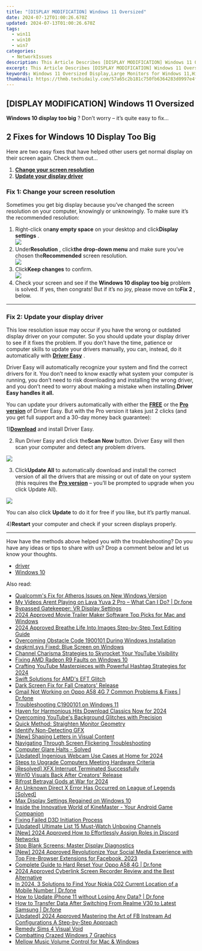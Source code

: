 ```yaml
---
title: "[DISPLAY MODIFICATION] Windows 11 Oversized"
date: 2024-07-12T01:00:26.670Z
updated: 2024-07-13T01:00:26.670Z
tags:
  - win11
  - win10
  - win7
categories:
  - NetworkIssues
description: This Article Describes [DISPLAY MODIFICATION] Windows 11 Oversized
excerpt: This Article Describes [DISPLAY MODIFICATION] Windows 11 Oversized
keywords: Windows 11 Oversized Display,Large Monitors for Windows 11,High-Resolution Large Display (Windows 11),Windows 11 Ultra HD Monitor,Wide Aspect Ratio Windows 11 Screen,Large Display Stand for Windows 11 Systems,Dual Monitor Setups with Windows 11 Oversized Monitors
thumbnail: https://thmb.techidaily.com/57a65c2b181c750fb6364283d0997e4f78e21ce130fdd9928a29e2fa7b69ddd1.jpg
---
```


## [DISPLAY MODIFICATION] Windows 11 Oversized

**Windows 10 display too big** ? Don’t worry – it’s quite easy to fix…

## 2 Fixes for Windows 10 Display Too Big

 Here are two easy fixes that have helped other users get normal display on their screen again. Check them out…

1. **[Change your screen resolution](#F1)**
2. [**Update your display driver**](#F2)

### **Fix 1: Change your screen resolution**

 Sometimes you get big display because you’ve changed the screen resolution on your computer, knowingly or unknowingly. To make sure it’s the recommended resolution:

1. Right-click on**any empty space** on your desktop and click**Display settings** .  
![](https://images.drivereasy.com/wp-content/uploads/2018/10/img_5bd2e21ce4cd4.jpg)
2. Under**Resolution** , click**the drop-down menu** and make sure you’ve chosen the**Recommended** screen resolution.  
![](https://images.drivereasy.com/wp-content/uploads/2018/10/img_5bd2e27ee9b46.jpg)
3. Click**Keep changes** to confirm.  
![](https://images.drivereasy.com/wp-content/uploads/2018/10/img_5bd2e308683d2.jpg)
4. Check your screen and see if the **Windows 10 display too big** problem is solved. If yes, then congrats! But if it’s no joy, please move on to**Fix 2** , below.

---

### **Fix 2: Update your display driver**

 This low resolution issue may occur if you have the wrong or outdated display driver on your computer. So you should update your display driver to see if it fixes the problem. If you don’t have the time, patience or computer skills to update your drivers manually, you can, instead, do it automatically with [**Driver Easy**](https://tools.techidaily.com/drivereasy/download/) .

 Driver Easy will automatically recognize your system and find the correct drivers for it. You don’t need to know exactly what system your computer is running, you don’t need to risk downloading and installing the wrong driver, and you don’t need to worry about making a mistake when installing.**Driver Easy handles it all.**

 You can update your drivers automatically with either the [**FREE**](https://tools.techidaily.com/drivereasy/download/) or the [**Pro version**](https://tools.techidaily.com/drivereasy/download/) of Driver Easy. But with the Pro version it takes just 2 clicks (and you get full support and a 30-day money back guarantee):

 1)[**Download**](https://tools.techidaily.com/drivereasy/download/) and install Driver Easy.

 2) Run Driver Easy and click the**Scan Now** button. Driver Easy will then scan your computer and detect any problem drivers.

![](https://images.drivereasy.com/wp-content/uploads/2018/10/img_5bd2ee46484b2.jpg)

 3) Click**Update All** to automatically download and install the correct version of all the drivers that are missing or out of date on your system (this requires the [**Pro version**](https://tools.techidaily.com/drivereasy/download/) – you’ll be prompted to upgrade when you click Update All).

![](https://images.drivereasy.com/wp-content/uploads/2018/10/img_5bd2ee5440679.jpg)

 You can also click **Update** to do it for free if you like, but it’s partly manual.

 4)**Restart** your computer and check if your screen displays properly.

---

 How have the methods above helped you with the troubleshooting? Do you have any ideas or tips to share with us? Drop a comment below and let us know your thoughts.

* [driver](https://tools.techidaily.com/drivereasy/download/)
* [Windows 10](https://tools.techidaily.com/drivereasy/download/)

<ins class="adsbygoogle"
     style="display:block"
     data-ad-format="autorelaxed"
     data-ad-client="ca-pub-7571918770474297"
     data-ad-slot="1223367746"></ins>



<ins class="adsbygoogle"
     style="display:block"
     data-ad-client="ca-pub-7571918770474297"
     data-ad-slot="8358498916"
     data-ad-format="auto"
     data-full-width-responsive="true"></ins>



<span class="atpl-alsoreadstyle">Also read:</span>
<div><ul>
<li><a href="https://network-issues.techidaily.com/qualcomms-fix-for-atheros-issues-on-new-windows-version/"><u>Qualcomm's Fix for Atheros Issues on New Windows Version</u></a></li>
<li><a href="https://fix-guide.techidaily.com/my-videos-arent-playing-on-lava-yuva-2-pro-what-can-i-do-drfone-by-drfone-fix-android-problems-fix-android-problems/"><u>My Videos Arent Playing on Lava Yuva 2 Pro – What Can I Do? | Dr.fone</u></a></li>
<li><a href="https://network-issues.techidaily.com/bypassed-gatekeeper-vr-display-settings/"><u>Bypassed Gatekeeper: VR Display Settings</u></a></li>
<li><a href="https://video-creation-software.techidaily.com/2024-approved-movie-trailer-maker-software-top-picks-for-mac-and-windows/"><u>2024 Approved Movie Trailer Maker Software Top Picks for Mac and Windows</u></a></li>
<li><a href="https://extra-information.techidaily.com/2024-approved-breathe-life-into-images-step-by-step-text-editing-guide/"><u>2024 Approved  Breathe Life Into Images  Step-by-Step Text Editing Guide</u></a></li>
<li><a href="https://network-issues.techidaily.com/overcoming-obstacle-code-1900101-during-windows-installation/"><u>Overcoming Obstacle Code 1900101 During Windows Installation</u></a></li>
<li><a href="https://network-issues.techidaily.com/dxgkrnlsys-fixed-blue-screen-on-windows/"><u>dxgkrnl.sys Fixed: Blue Screen on Windows</u></a></li>
<li><a href="https://youtube-videos.techidaily.com/channel-charisma-strategies-to-skyrocket-your-youtube-visibility/"><u>Channel Charisma  Strategies to Skyrocket Your YouTube Visibility</u></a></li>
<li><a href="https://network-issues.techidaily.com/fixing-amd-radeon-r9-faults-on-windows-10/"><u>Fixing AMD Radeon R9 Faults on Windows 10</u></a></li>
<li><a href="https://youtube-video-recordings.techidaily.com/crafting-youtube-masterpieces-with-powerful-hashtag-strategies-for-2024/"><u>Crafting YouTube Masterpieces with Powerful Hashtag Strategies for 2024</u></a></li>
<li><a href="https://network-issues.techidaily.com/swift-solutions-for-amds-eft-glitch/"><u>Swift Solutions for AMD's EFT Glitch</u></a></li>
<li><a href="https://network-issues.techidaily.com/dark-screen-fix-for-fall-creators-release/"><u>Dark Screen Fix for Fall Creators' Release</u></a></li>
<li><a href="https://howto.techidaily.com/gmail-not-working-on-oppo-a58-4g-7-common-problems-and-fixes-drfone-by-drfone-fix-android-problems-fix-android-problems/"><u>Gmail Not Working on Oppo A58 4G 7 Common Problems & Fixes | Dr.fone</u></a></li>
<li><a href="https://network-issues.techidaily.com/troubleshooting-c1900101-on-windows-11/"><u>Troubleshooting C1900101 on Windows 11</u></a></li>
<li><a href="https://some-techniques.techidaily.com/haven-for-harmonious-hits-download-classics-now-for-2024/"><u>Haven for Harmonious Hits  Download Classics Now for 2024</u></a></li>
<li><a href="https://network-issues.techidaily.com/overcoming-youtubes-background-glitches-with-precision/"><u>Overcoming YouTube's Background Glitches with Precision</u></a></li>
<li><a href="https://network-issues.techidaily.com/quick-method-straighten-monitor-geometry/"><u>Quick Method: Straighten Monitor Geometry</u></a></li>
<li><a href="https://network-issues.techidaily.com/identify-non-detecting-gfx/"><u>Identify Non-Detecting GFX</u></a></li>
<li><a href="https://extra-guidance.techidaily.com/new-shaping-letters-in-visual-content/"><u>[New] Shaping Letters in Visual Content</u></a></li>
<li><a href="https://network-issues.techidaily.com/navigating-through-screen-flickering-troubleshooting/"><u>Navigating Through Screen Flickering Troubleshooting</u></a></li>
<li><a href="https://network-issues.techidaily.com/computer-glare-halts-solved/"><u>Computer Glare Halts - Solved</u></a></li>
<li><a href="https://screen-activity-recording.techidaily.com/updated-ingenious-webcam-use-cases-at-home-for-2024/"><u>[Updated] Ingenious Webcam Use Cases at Home for 2024</u></a></li>
<li><a href="https://network-issues.techidaily.com/steps-to-upgrade-computers-meeting-hardware-criteria/"><u>Steps to Upgrade Computers Meeting Hardware Criteria</u></a></li>
<li><a href="https://network-issues.techidaily.com/resolved-xfx-interrupt-terminated-successfully/"><u>[Resolved] XFX Interrupt Terminated Successfully</u></a></li>
<li><a href="https://network-issues.techidaily.com/win10-visuals-back-after-creators-release/"><u>Win10 Visuals Back After Creators' Release</u></a></li>
<li><a href="https://screen-activity-recording.techidaily.com/bifrost-betrayal-gods-at-war-for-2024/"><u>Bifrost Betrayal  Gods at War for 2024</u></a></li>
<li><a href="https://network-issues.techidaily.com/an-unknown-direct-x-error-has-occurred-on-league-of-legends-solved/"><u>An Unknown Direct X Error Has Occurred on League of Legends [Solved]</u></a></li>
<li><a href="https://network-issues.techidaily.com/max-display-settings-regained-on-windows-10/"><u>Max Display Settings Regained on Windows 10</u></a></li>
<li><a href="https://extra-resources.techidaily.com/inside-the-innovative-world-of-kinemaster-your-android-game-companion/"><u>Inside the Innovative World of KineMaster - Your Android Game Companion</u></a></li>
<li><a href="https://network-issues.techidaily.com/fixing-failed-d3d-initiation-process/"><u>Fixing Failed D3D Initiation Process</u></a></li>
<li><a href="https://some-tips.techidaily.com/updated-ultimate-list-15-must-watch-unboxing-channels/"><u>[Updated] Ultimate List  15 Must-Watch Unboxing Channels</u></a></li>
<li><a href="https://discord-videos.techidaily.com/new-2024-approved-how-to-effortlessly-assign-roles-in-discord-networks/"><u>[New] 2024 Approved  How to Effortlessly Assign Roles in Discord Networks</u></a></li>
<li><a href="https://network-issues.techidaily.com/stop-blank-screens-master-display-diagnostics/"><u>Stop Blank Screens: Master Display Diagnostics</u></a></li>
<li><a href="https://facebook-video-content.techidaily.com/new-2024-approved-revolutionize-your-social-media-experience-with-top-fire-browser-extensions-for-facebook-2023/"><u>[New] 2024 Approved  Revolutionize Your Social Media Experience with Top Fire-Browser Extensions for Facebook, 2023</u></a></li>
<li><a href="https://techidaily.com/complete-guide-to-hard-reset-your-oppo-a58-4g-drfone-by-drfone-reset-android-reset-android/"><u>Complete Guide to Hard Reset Your Oppo A58 4G | Dr.fone</u></a></li>
<li><a href="https://visual-screen-recording.techidaily.com/2024-approved-cyberlink-screen-recorder-review-and-the-best-alternative/"><u>2024 Approved  Cyberlink Screen Recorder Review and the Best Alternative</u></a></li>
<li><a href="https://android-location-track.techidaily.com/in-2024-3-solutions-to-find-your-nokia-c02-current-location-of-a-mobile-number-drfone-by-drfone-virtual-android/"><u>In 2024, 3 Solutions to Find Your Nokia C02 Current Location of a Mobile Number | Dr.fone</u></a></li>
<li><a href="https://review-topics.techidaily.com/how-to-update-iphone-11-without-losing-any-data-drfone-by-drfone-ios-system-repair-ios-system-repair/"><u>How to Update iPhone 11 without Losing Any Data? | Dr.fone</u></a></li>
<li><a href="https://android-transfer.techidaily.com/how-to-transfer-data-after-switching-from-realme-v30-to-latest-samsung-drfone-by-drfone-transfer-from-android-transfer-from-android/"><u>How to Transfer Data After Switching From Realme V30 to Latest Samsung | Dr.fone</u></a></li>
<li><a href="https://facebook-clips.techidaily.com/updated-2024-approved-mastering-the-art-of-fb-instream-ad-configurations-a-step-by-step-approach/"><u>[Updated] 2024 Approved  Mastering the Art of FB Instream Ad Configurations  A Step-by-Step Approach</u></a></li>
<li><a href="https://network-issues.techidaily.com/remedy-sims-4-visual-void/"><u>Remedy Sims 4 Visual Void</u></a></li>
<li><a href="https://network-issues.techidaily.com/combatting-crazed-windows-7-graphics/"><u>Combatting Crazed Windows 7 Graphics</u></a></li>
<li><a href="https://extra-hints.techidaily.com/mellow-music-volume-control-for-mac-and-windows/"><u>Mellow Music Volume Control for Mac & Windows</u></a></li>
</ul></div>
